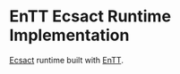 # EnTT Ecsact Runtime Implementation

[Ecsact](https://ecsact.dev) runtime built with [EnTT](https://github.com/skypjack/entt).

